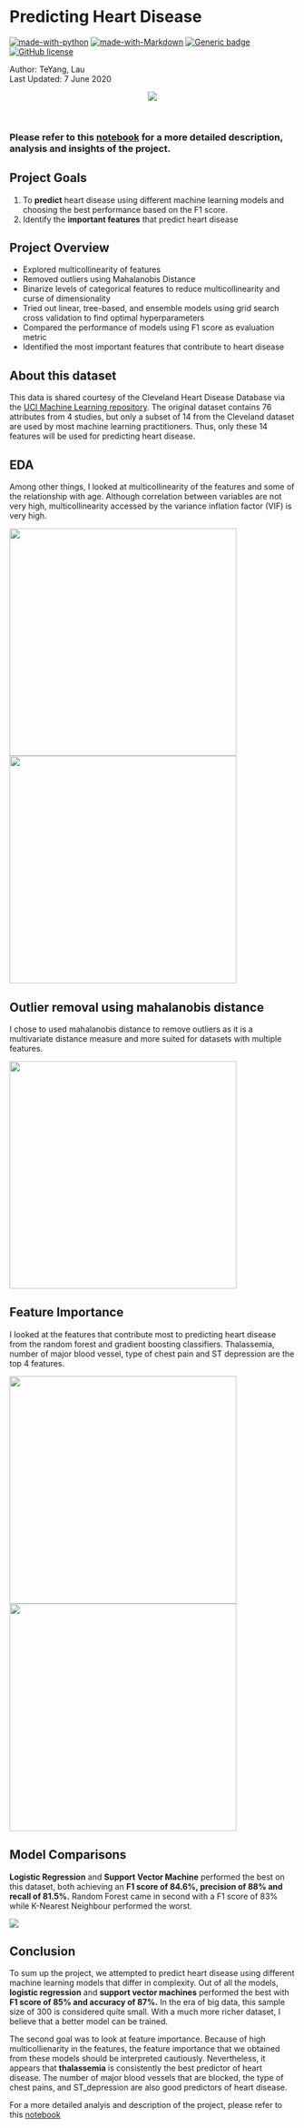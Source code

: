 # Predicting Heart Disease
[![made-with-python](https://img.shields.io/badge/Made%20with-Python-blue.svg)](https://www.python.org/)
[![made-with-Markdown](https://img.shields.io/badge/Made%20with-Markdown-1f425f.svg)](http://commonmark.org)
[![Generic badge](https://img.shields.io/badge/STATUS-COMPLETED-<COLOR>.svg)](https://shields.io/)
[![GitHub license](https://img.shields.io/github/license/teyang-lau/Heart_Disease_Prediction.svg)](https://github.com/teyang-lau/Heart_Disease_Prediction/blob/master/LICENSE)

Author: TeYang, Lau <br>
Last Updated: 7 June 2020

<p align="center">
<img src = './Pictures/heart2.jpg'>
</p>

<br>

### **Please refer to this [notebook](https://nbviewer.jupyter.org/github/teyang-lau/Heart_Disease_Prediction/blob/master/heart_disease_prediction.ipynb) for a more detailed description, analysis and insights of the project.** ###

## **Project Goals** ##
1. To **predict** heart disease using different machine learning models and choosing the best performance based on the F1 score.
2. Identify the **important features** that predict heart disease

## **Project Overview** ##
* Explored multicollinearity of features 
* Removed outliers using Mahalanobis Distance
* Binarize levels of categorical features to reduce multicollinearity and curse of dimensionality
* Tried out linear, tree-based, and ensemble models using grid search cross validation to find optimal hyperparameters
* Compared the performance of models using F1 score as evaluation metric
* Identified the most important features that contribute to heart disease

## **About this dataset** ##
This data is shared courtesy of the Cleveland Heart Disease Database via the [UCI Machine Learning repository](https://archive.ics.uci.edu/ml/datasets/Heart+Disease). The original dataset contains 76 attributes from 4 studies, but only a subset of 14 from the Cleveland dataset are used by most machine learning practitioners. Thus, only these 14 features will be used for predicting heart disease.

## **EDA** ##
Among other things, I looked at multicollinearity of the features and some of the relationship with age. Although correlation between variables are not very high, multicollinearity accessed by the variance inflation factor (VIF) is very high.

<img src = './Pictures/corr_hm.png' width='400'><img src = './Pictures/scatter_reg.png' width='400'>

## **Outlier removal using mahalanobis distance** ##
I chose to used mahalanobis distance to remove outliers as it is a multivariate distance measure and more suited for datasets with multiple features.

<img src = './Pictures/MD.png' width='400'>

## **Feature Importance** ##
I looked at the features that contribute most to predicting heart disease from the random forest and gradient boosting classifiers.
Thalassemia, number of major blood vessel, type of chest pain and ST depression are the top 4 features.

<img src = './Pictures/GB_featureImp.png' width='400'><img src = './Pictures/RD_featureImp.png' width='400'>

## **Model Comparisons** ##
**Logistic Regression** and **Support Vector Machine** performed the best on this dataset, both achieving an **F1 score of 84.6%, precision of 88% and recall of 81.5%.** Random Forest came in second with a F1 score of 83% while K-Nearest Neighbour performed the worst.

<img src = './Pictures/modelcompare.png'>

## **Conclusion** ##
To sum up the project, we attempted to predict heart disease using different machine learning models that differ in complexity. Out of all the models, **logistic regression** and **support vector machines** performed the best with **F1 score of 85% and accuracy of 87%.** In the era of big data, this sample size of 300 is considered quite small. With a much more richer dataset, I believe that a better model can be trained.

The second goal was to look at feature importance. Because of high multicollienarity in the features, the feature importance that we obtained from these models should be interpreted cautiously. Nevertheless, it appears that **thalassemia** is consistently the best predictor of heart disease. The number of major blood vessels that are blocked, the type of chest pains, and ST_depression are also good predictors of heart disease.

For a more detailed analyis and description of the project, please refer to this [notebook](https://nbviewer.jupyter.org/github/teyang-lau/Heart_Disease_Prediction/blob/master/heart_disease_prediction.ipynb)




